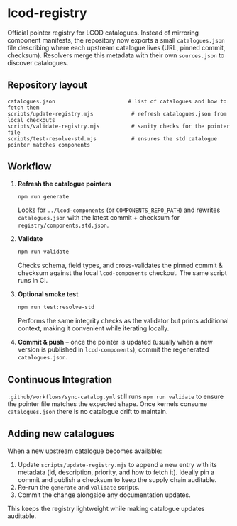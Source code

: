 # lcod-registry

Official pointer registry for LCOD catalogues. Instead of mirroring component
manifests, the repository now exports a small `catalogues.json` file describing
where each upstream catalogue lives (URL, pinned commit, checksum). Resolvers
merge this metadata with their own `sources.json` to discover catalogues.

## Repository layout

```
catalogues.json                       # list of catalogues and how to fetch them
scripts/update-registry.mjs            # refresh catalogues.json from local checkouts
scripts/validate-registry.mjs          # sanity checks for the pointer file
scripts/test-resolve-std.mjs           # ensures the std catalogue pointer matches components
```

## Workflow

1. **Refresh the catalogue pointers**
   ```bash
   npm run generate
   ```
   Looks for `../lcod-components` (or `COMPONENTS_REPO_PATH`) and rewrites
   `catalogues.json` with the latest commit + checksum for
   `registry/components.std.json`.

2. **Validate**
   ```bash
   npm run validate
   ```
   Checks schema, field types, and cross-validates the pinned commit & checksum
   against the local `lcod-components` checkout. The same script runs in CI.

3. **Optional smoke test**
   ```bash
   npm run test:resolve-std
   ```
   Performs the same integrity checks as the validator but prints additional
   context, making it convenient while iterating locally.

4. **Commit & push** – once the pointer is updated (usually when a new version is
   published in `lcod-components`), commit the regenerated `catalogues.json`.

## Continuous Integration

`.github/workflows/sync-catalog.yml` still runs `npm run validate` to ensure the
pointer file matches the expected shape. Once kernels consume `catalogues.json`
there is no catalogue drift to maintain.

## Adding new catalogues

When a new upstream catalogue becomes available:

1. Update `scripts/update-registry.mjs` to append a new entry with its metadata
   (id, description, priority, and how to fetch it). Ideally pin a commit and
   publish a checksum to keep the supply chain auditable.
2. Re-run the `generate` and `validate` scripts.
3. Commit the change alongside any documentation updates.

This keeps the registry lightweight while making catalogue updates auditable.
